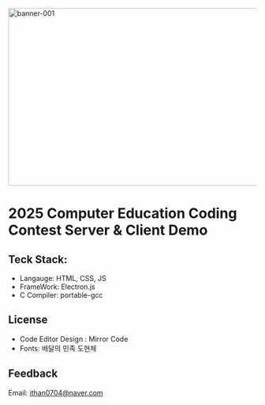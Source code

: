 <img width="2000" height="360" alt="banner-001" src="https://github.com/user-attachments/assets/d14e87c6-f9ff-46fa-931b-d7af58ac5ea9" />

# 2025 Computer Education Coding Contest Server & Client Demo

## Teck Stack:
- Langauge: HTML, CSS, JS
- FrameWork: Electron.js
- C Compiler: portable-gcc

## License
- Code Editor Design : Mirror Code
- Fonts: 배달의 민족 도현체

## Feedback

Email: ithan0704@naver.com

